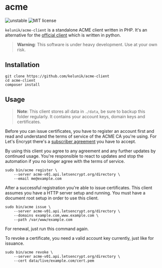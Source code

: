 # acme

![unstable](https://img.shields.io/badge/api-unstable-orange.svg?style=flat-square)
![MIT license](https://img.shields.io/badge/license-MIT-blue.svg?style=flat-square)

`kelunik/acme-client` is a standalone ACME client written in PHP.
It's an alternative for the [official client](https://github.com/letsencrypt/letsencrypt) which is written in python.

> **Warning**: This software is under heavy development. Use at your own risk.

## Installation

```
git clone https://github.com/kelunik/acme-client
cd acme-client
composer install
```

## Usage

> **Note**: This client stores all data in `./data`, be sure to backup this folder regularly.
> It contains your account keys, domain keys and certificates.

Before you can issue certificates, you have to register an account first and read and understand the terms of service of the ACME CA you're using.
For Let's Encrypt there's a [subscriber agreement](https://letsencrypt.org/repository/) you have to accept.

By using this client you agree to any agreement and any further updates by continued usage.
You're responsible to react to updates and stop the automation if you no longer agree with the terms of service.

```
sudo bin/acme register \
    --server acme-v01.api.letsencrypt.org/directory \
    --email me@example.com
```

After a successful registration you're able to issue certificates.
This client assumes you have a HTTP server setup and running.
You must have a document root setup in order to use this client.

```
sudo bin/acme issue \
    --server acme-v01.api.letsencrypt.org/directory \
    --domains example.com,www.example.com \
    --path /var/www/example.com
```

For renewal, just run this command again.

To revoke a certificate, you need a valid account key currently, just like for issuance.

```
sudo bin/acme revoke \
    --server acme-v01.api.letsencrypt.org/directory \
    --cert data/live/example.com/cert.pem
```